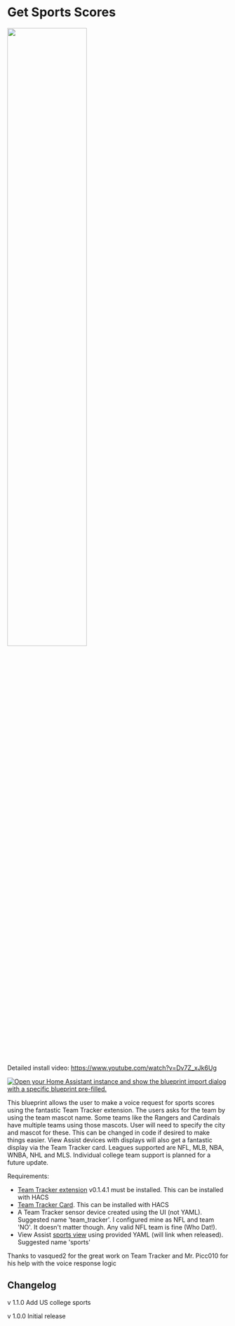 # Get Sports Scores

<a href="https://www.youtube.com/watch?v=Dv7Z_xJk6Ug"><img src="https://img.youtube.com/vi/Dv7Z_xJk6Ug/mqdefault.jpg" width="60%"></a>

Detailed install video:
https://www.youtube.com/watch?v=Dv7Z_xJk6Ug


[![Open your Home Assistant instance and show the blueprint import dialog with a specific blueprint pre-filled.](https://my.home-assistant.io/badges/blueprint_import.svg)](https://my.home-assistant.io/redirect/blueprint_import/?blueprint_url=https%3A%2F%2Fraw.githubusercontent.com%2Fdinki%2FView-Assist%2Fmain%2FView+Assist+custom+sentences%2FGet+Sports+Scores%2Fblueprint-getsportsscores.yaml)

This blueprint allows the user to make a voice request for sports scores using the fantastic Team Tracker extension.  The users asks for the team by using the team mascot
name.  Some teams like the Rangers and Cardinals have multiple teams using those mascots.  User will need to specify the city and mascot for these.  This can be changed in code
if desired to make things easier.  View Assist devices with displays will also get a fantastic display via the Team Tracker card.  Leagues supported are NFL, MLB, NBA, WNBA, NHL and MLS.  Individual college team support is planned for a future update.


Requirements:
  * [Team Tracker extension](https://github.com/vasqued2/ha-teamtracker) v0.1.4.1 must be installed.  This can be installed with HACS
  * [Team Tracker Card](https://github.com/vasqued2/ha-teamtracker-card).  This can be installed with HACS
  * A Team Tracker sensor device created using the UI (not YAML).  Suggested name 'team_tracker'.  I configured mine as NFL and team 'NO'.  It doesn't matter though.  Any valid NFL team is fine (Who Dat!).
  * View Assist [sports view](https://raw.githubusercontent.com/dinki/View-Assist/main/View%20Assist%20dashboard%20and%20views/views/sports/sports.yaml) using provided YAML (will link when released).  Suggested name 'sports'


Thanks to vasqued2 for the great work on Team Tracker and Mr. Picc010 for his help with the voice response logic

## Changelog

v 1.1.0 Add US college sports

v 1.0.0 Initial release
